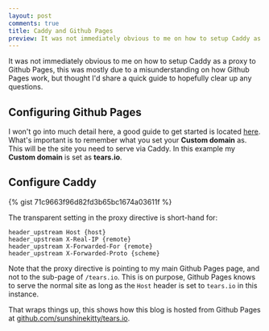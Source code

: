 ```yaml
---
layout: post
comments: true
title: Caddy and Github Pages
preview: It was not immediately obvious to me on how to setup Caddy as a proxy to Github Pages, this was mostly due to a misunderstanding on how Github Pages work, but thought I’d share a quick guide to hopefully clear up any questions.
---
```


It was not immediately obvious to me on how to setup Caddy as a proxy to Github Pages, this was mostly due to a misunderstanding on how Github Pages work, but thought I'd share a quick guide to hopefully clear up any questions.

## Configuring Github Pages

I won't go into much detail here, a good guide to get started is located [here](https://guides.github.com/features/pages/).  What's important is to remember what you set your **Custom domain** as.  This will be the site you need to serve via Caddy.  In this example my **Custom domain** is set as **tears.io**.

## Configure Caddy

{% gist 71c9663f96d82fd3b65bc1674a03611f %}

The transparent setting in the proxy directive is short-hand for:

```
header_upstream Host {host}
header_upstream X-Real-IP {remote}
header_upstream X-Forwarded-For {remote}
header_upstream X-Forwarded-Proto {scheme}
```

Note that the proxy directive is pointing to my main Github Pages page, and not to the sub-page of `/tears.io`.  This is on purpose, Github Pages knows to serve the normal site as long as the `Host` header is set to `tears.io` in this instance.

That wraps things up, this shows how this blog is hosted from Github Pages at [github.com/sunshinekitty/tears.io](https://github.com/sunshinekitty/tears.io).
